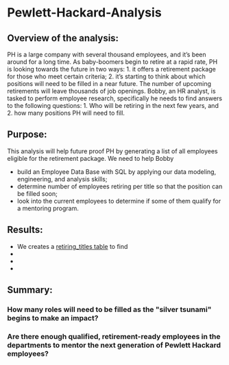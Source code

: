 # Pewlett-Hackard-Analysis

## Overview of the analysis:
PH is a large company with several thousand employees, and it’s been around for a long time. As baby-boomers begin to retire at a rapid rate, PH is looking towards the future in two ways: 1. it offers a retirement package for those who meet certain criteria; 2. it’s starting to think about which positions will need to be filled in a near future. The number of upcoming retirements will leave thousands of job openings. Bobby, an HR analyst, is tasked to perform employee research, specifically he needs to find answers to the following questions: 1. Who will be retiring in the next few years, and 2. how many positions PH will need to fill.
## Purpose:
This analysis will help future proof PH by generating a list of all employees eligible for the retirement package.
We need to help Bobby 
* build an Employee Data Base with SQL by applying our data modeling, engineering, and analysis skills;
* determine number of employees retiring per title so that the position can be filled soon;
* look into the current employees to determine if some of them qualify for a mentoring program.
## Results:
* We creates a [retiring_titles table](https://github.com/Cryptotwister/Pewlett-Hackard-Analysis/blob/main/Data/retiring_titles.csv) to find
*
*
*
## Summary:

### How many roles will need to be filled as the "silver tsunami" begins to make an impact?

### Are there enough qualified, retirement-ready employees in the departments to mentor the next generation of Pewlett Hackard employees?
